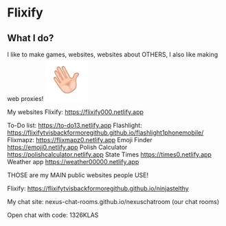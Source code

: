 # Flixify
## What I do?
I like to make games, websites, websites about OTHERS, I also like making web proxies!
<img src="Assets/wave.gif" alt="drawing" width="100"/>


My websites
Flixify: https://flixify000.netlify.app

To-Do list: https://to-do13.netlify.app Flashlight: https://flixifytvisbackformoregithub.github.io/flashlight1phonemobile/ Flixmapz: https://flixmapz0.netlify.app Emoji Finder https://emoji0.netlify.app Polish Calculator https://polishcalculator.netlify.app State Times https://times0.netlify.app Weather app https://weather00000.netlify.app

THOSE are my MAIN public websites people USE!

Flixify: https://flixifytvisbackformoregithub.github.io/ninjastelthy

My chat site:
nexus-chat-rooms.github.io/nexuschatroom (our chat rooms)

Open chat with code:
1326KLAS


